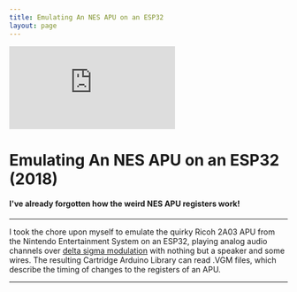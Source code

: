 ```yaml
---
title: Emulating An NES APU on an ESP32
layout: page
---
```


<iframe class="youtube-video" src="https://www.youtube.com/embed/UeyzAdZLLOk" title="YouTube video player" frameborder="0" allow="accelerometer; autoplay; clipboard-write; encrypted-media; gyroscope; picture-in-picture; web-share" allowfullscreen></iframe>

# **Emulating An NES APU on an ESP32 (2018)**

#### I've already forgotten how the weird NES APU registers work!

--------------------------------------------

<blurb>I took the chore upon myself to emulate the quirky Ricoh 2A03 APU from the Nintendo Entertainment System on an ESP32, playing analog audio channels over [delta sigma modulation](https://en.wikipedia.org/wiki/Delta-sigma_modulation) with nothing but a speaker and some wires. The resulting Cartridge Arduino Library can read .VGM files, which describe the timing of changes to the registers of an APU.</blurb>

--------------------------------------------

